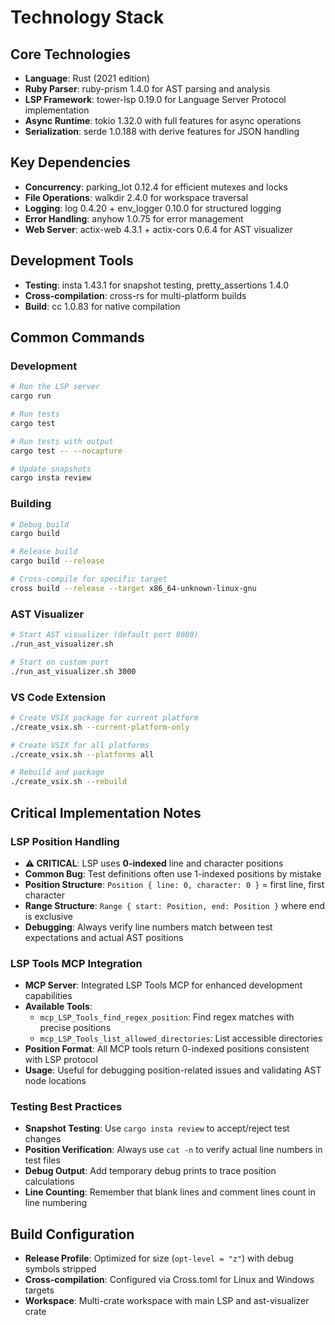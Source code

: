 # Technology Stack

## Core Technologies

- **Language**: Rust (2021 edition)
- **Ruby Parser**: ruby-prism 1.4.0 for AST parsing and analysis
- **LSP Framework**: tower-lsp 0.19.0 for Language Server Protocol implementation
- **Async Runtime**: tokio 1.32.0 with full features for async operations
- **Serialization**: serde 1.0.188 with derive features for JSON handling

## Key Dependencies

- **Concurrency**: parking_lot 0.12.4 for efficient mutexes and locks
- **File Operations**: walkdir 2.4.0 for workspace traversal
- **Logging**: log 0.4.20 + env_logger 0.10.0 for structured logging
- **Error Handling**: anyhow 1.0.75 for error management
- **Web Server**: actix-web 4.3.1 + actix-cors 0.6.4 for AST visualizer

## Development Tools

- **Testing**: insta 1.43.1 for snapshot testing, pretty_assertions 1.4.0
- **Cross-compilation**: cross-rs for multi-platform builds
- **Build**: cc 1.0.83 for native compilation

## Common Commands

### Development
```bash
# Run the LSP server
cargo run

# Run tests
cargo test

# Run tests with output
cargo test -- --nocapture

# Update snapshots
cargo insta review
```

### Building
```bash
# Debug build
cargo build

# Release build
cargo build --release

# Cross-compile for specific target
cross build --release --target x86_64-unknown-linux-gnu
```

### AST Visualizer
```bash
# Start AST visualizer (default port 8080)
./run_ast_visualizer.sh

# Start on custom port
./run_ast_visualizer.sh 3000
```

### VS Code Extension
```bash
# Create VSIX package for current platform
./create_vsix.sh --current-platform-only

# Create VSIX for all platforms
./create_vsix.sh --platforms all

# Rebuild and package
./create_vsix.sh --rebuild
```

## Critical Implementation Notes

### LSP Position Handling
- **⚠️ CRITICAL**: LSP uses **0-indexed** line and character positions
- **Common Bug**: Test definitions often use 1-indexed positions by mistake
- **Position Structure**: `Position { line: 0, character: 0 }` = first line, first character
- **Range Structure**: `Range { start: Position, end: Position }` where end is exclusive
- **Debugging**: Always verify line numbers match between test expectations and actual AST positions

### LSP Tools MCP Integration
- **MCP Server**: Integrated LSP Tools MCP for enhanced development capabilities
- **Available Tools**: 
  - `mcp_LSP_Tools_find_regex_position`: Find regex matches with precise positions
  - `mcp_LSP_Tools_list_allowed_directories`: List accessible directories
- **Position Format**: All MCP tools return 0-indexed positions consistent with LSP protocol
- **Usage**: Useful for debugging position-related issues and validating AST node locations

### Testing Best Practices
- **Snapshot Testing**: Use `cargo insta review` to accept/reject test changes
- **Position Verification**: Always use `cat -n` to verify actual line numbers in test files
- **Debug Output**: Add temporary debug prints to trace position calculations
- **Line Counting**: Remember that blank lines and comment lines count in line numbering

## Build Configuration

- **Release Profile**: Optimized for size (`opt-level = "z"`) with debug symbols stripped
- **Cross-compilation**: Configured via Cross.toml for Linux and Windows targets
- **Workspace**: Multi-crate workspace with main LSP and ast-visualizer crate
